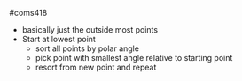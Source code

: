 #coms418 
- basically just the outside most points
- Start at lowest point
	- sort all points by polar angle
	- pick point with smallest angle relative to starting point
	- resort from new point and repeat